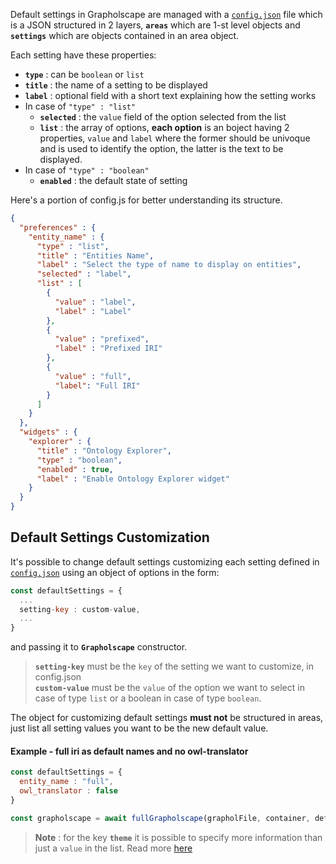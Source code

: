 Default settings in Grapholscape are managed with a [`config.json`](https://github.com/obdasystems/grapholscape/blob/master/src/config.json) file which is a JSON structured in 2 layers, **`areas`** which are 1-st level objects and **`settings`** which are objects contained in an area object.

Each setting have these properties:
- **`type`** : can be `boolean` or `list`
- **`title`** : the name of a setting to be displayed
- **`label`** : optional field with a short text explaining how the setting works
- In case of `"type" : "list"`
  - **`selected`** : the `value` field of the option selected from the list
  - **`list`** : the array of options, **each option** is an boject having 2 properties, `value` and `label` where the former should be univoque and is used to identify the option, the latter is the text to be displayed.
- In case of `"type" : "boolean"`
  - **`enabled`** : the default state of setting

Here's a portion of config.js for better understanding its structure.
```json
{
  "preferences" : {
    "entity_name" : {
      "type" : "list",
      "title" : "Entities Name",
      "label" : "Select the type of name to display on entities",
      "selected" : "label",
      "list" : [
        {
          "value" : "label",
          "label" : "Label"
        },
        {
          "value" : "prefixed",
          "label" : "Prefixed IRI"
        },
        {
          "value" : "full",
          "label": "Full IRI"
        }
      ]
    }
  },
  "widgets" : {
    "explorer" : {
      "title" : "Ontology Explorer",
      "type" : "boolean",
      "enabled" : true,
      "label" : "Enable Ontology Explorer widget"
    }
  }
}   
```

## Default Settings Customization
It's possible to change default settings customizing each setting defined in [`config.json`](https://github.com/obdasystems/grapholscape/blob/master/src/config.json) using an object of options in the form:
```js
const defaultSettings = {
  ...
  setting-key : custom-value,
  ...
}
```
and passing it to **`Grapholscape`** constructor.
> **`setting-key`** must be the `key` of the setting we want to customize, in config.json \
> **`custom-value`** must be the `value` of the option we want to select in case of type `list` or a boolean in case of type `boolean`.

The object for customizing default settings **must not** be structured in areas, just list all setting values you want to be the new default value.
#### Example - full iri as default names and no owl-translator
```js
const defaultSettings = { 
  entity_name : "full",
  owl_translator : false
}

const grapholscape = await fullGrapholscape(grapholFile, container, defaultSettings)
```
> **Note** : for the key **`theme`** it is possible to specify more information than just a `value` in the list. Read more [here](https://github.com/obdasystems/grapholscape/wiki/Themes#default-theme-customization)